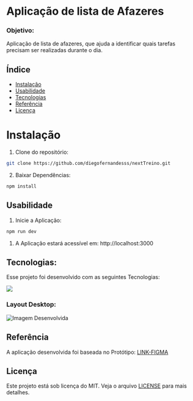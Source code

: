 # Aplicação de lista de Afazeres

<h3>Objetivo:</h3>

<p>Aplicação de lista de afazeres, que ajuda a identificar quais tarefas precisam ser realizadas durante o dia.</p>

## Índice

- [Instalação](#instalação)
- [Usabilidade](#usabilidade)
- [Tecnologias](#tecnologias)
- [Referência](#referência)
- [Licença](#licença)

# Instalação

1. Clone do repositório:

```bash
git clone https://github.com/diegofernandesss/nextTreino.git
```

2. Baixar Dependências:

```bash
npm install
```

## Usabilidade

1. Inicie a Aplicação:

```bash
npm run dev
```

1. A Aplicação estará acessível em: http://localhost:3000

## Tecnologias:

<p>Esse projeto foi desenvolvido com as seguintes Tecnologias:</p>

<p align="left">
  <a href="https://skillicons.dev">
    <img src="https://skillicons.dev/icons?i=nextjs,vercel,nodejs,js,css,figma" />
  </a>
</p>

<h3>Layout Desktop:</h3>

![Imagem Desenvolvida](https://github.com/diegofernandesss/nextTreino/assets/88402851/2290f1e5-73e7-41ab-ac48-e6085dda8715)

## Referência

A aplicação desenvolvida foi baseada no Protótipo: [LINK-FIGMA](https://www.figma.com/file/OhwPazB8e5zHeDz9zpMcaI/Untitled?type=design&node-id=0-1&mode=design&t=8B8rxfTdEWIXouCV-0)

## Licença

Este projeto está sob licença do MIT. Veja o arquivo [LICENSE](./LICENSE) para mais detalhes.